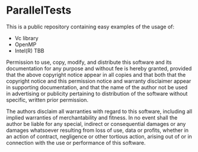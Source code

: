 ParallelTests
=============

This is a public repository containing easy examples of the usage of:
* Vc library
* OpenMP
* Intel(R) TBB

Permission to use, copy, modify, and distribute this software
and its documentation for any purpose and without fee is hereby
granted, provided that the above copyright notice appear in all
copies and that both that the copyright notice and this
permission notice and warranty disclaimer appear in supporting documentation, 
and that the name of the author not be used in
advertising or publicity pertaining to distribution of the
software without specific, written prior permission.

The authors disclaim all warranties with regard to this
software, including all implied warranties of merchantability
and fitness.  In no event shall the author be liable for any
special, indirect or consequential damages or any damages
whatsoever resulting from loss of use, data or profits, whether
in an action of contract, negligence or other tortious action,
arising out of or in connection with the use or performance of
this software.
